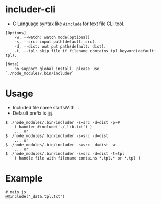 # includer-cli

- C Language syntax like `#include` for text file CLI tool.

```
[Options]
    -w, --watch: watch mode(optional)
    -s, --src: input path(default: src).
    -d, --dist: out put path(default: dist).
    -t, --tpl: skip file if filename contains tpl keyword(default: tpl).

[Note]
    no support global install. please use `./node_modules/.bin/includer`
```

# Usage

- Included file name startsWith `_`.
- Default prefix is `@@`.

```
$ ./node_modules/.bin/includer -s=src -d=dist -p=#
	( handler #include('./_lib.txt') )
	... or
$ ./node_modules/.bin/includer -s=src -d=dist
	... or
$ ./node_modules/.bin/includer -s=src -d=dist -w
	... or
$ ./node_modules/.bin/includer -s=src -d=dist -t=tpl
	( handle file with filename contains *.tpl.* or *.tpl )
```

# Example

```
# main.js
@@include('_data.tpl.txt')
```
